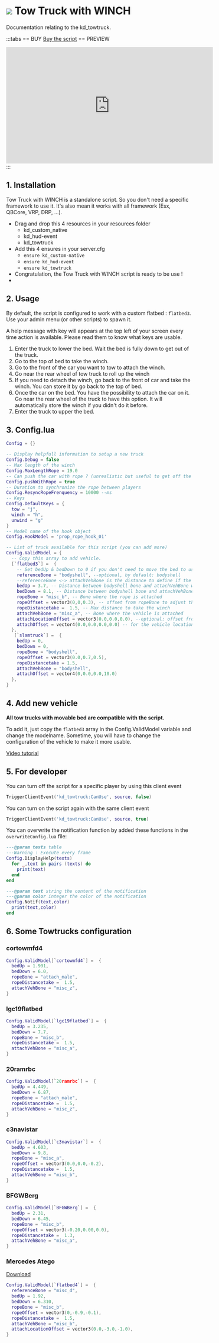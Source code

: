 # <img src='/images/towtruck.webp'/> Tow Truck with WINCH
Documentation relating to the kd_towtruck.

:::tabs
== BUY
[Buy the script](https://shop.jumpon-studios.com/fivem/tow-truck-with-winch)
== PREVIEW
<iframe width="560" height="315" src="https://www.youtube.com/embed/derm4LaiuGo?si=3PLcRE8vNp_iTgrN" title="YouTube video player" frameborder="0" allow="accelerometer; autoplay; clipboard-write; encrypted-media; gyroscope; picture-in-picture; web-share" allowfullscreen></iframe>
:::

## 1. Installation
Tow Truck with WINCH is a standalone script. So you don't need a specific framework to use it. It's also mean it works with all framework (Esx, QBCore, VRP, DRP, …).

- Drag and drop this 4 resources in your resources folder
  - kd_custom_native
  - kd_hud-event
  - kd_towtruck
- Add this 4 ensures in your server.cfg
  - `ensure kd_custom-native`
  - `ensure kd_hud-event`
  - `ensure kd_towtruck`
- Congratulation, the Tow Truck with WINCH script is ready to be use !
- 
## 2. Usage
By default, the script is configured to work with a custom flatbed : `flatbed3`. Use your admin menu (or other scripts) to spawn it. 

A help message with key will appears at the top left of your screen every time action is available. Please read them to know what keys are usable. 
1. Enter the truck to lower the bed. Wait the bed is fully down to get out of the truck.
2. Go to the top of bed to take the winch.
3. Go to the front of the car you want to tow to attach the winch.
4. Go near the rear wheel of tow truck to roll up the winch
5. If you need to detach the winch, go back to the front of car and take the winch. You can store it by go back to the top of bed. 
6. Once the car on the bed. You have the possibility to attach the car on it. Go near the rear wheel of the truck to have this option. It will automatically store the winch if you didn't do it before. 
7. Enter the truck to upper the bed.

## 3. Config.lua
```lua
Config = {}

-- Display helpfull information to setup a new truck
Config.Debug = false
-- Max length of the winch
Config.MaxLengthRope = 19.0
-- Can push the car with rope ? (unrealistic but useful to get off the vehicle of the bed)
Config.pushWithRope = true
-- Duration to synchronize the rope between players 
Config.ResyncRopeFrenquency = 10000 --ms
-- Keys
Config.DefaultKeys = {
  tow = "j",
  winch = "h",
  unwind = "g"
}
-- Model name of the hook object
Config.HookModel = 'prop_rope_hook_01'

-- List of truck available for this script (you can add more)
Config.ValidModel = {
  -- Copy this array to add vehicle.
  [`flatbed3`] =  {
    -- Set bedUp & bedDown to 0 if you don't need to move the bed to use the winch
    referenceBone = "bodyshell", --optional, by default: bodyshell
    --referenceBone <-> attachVehBone is the distance to define if the bed is up or down
    bedUp = 3.7, -- Distance between bodyshell bone and attachVehBone when the bed is up
    bedDown = 8.1, -- Distance between bodyshell bone and attachVehBone when the bed is down
    ropeBone = "misc_b", -- Bone where the rope is attached
    ropeOffset = vector3(0,0,0.3), -- offset from ropeBone to adjust the position of the rope
    ropeDistancetake =  1.5, -- Max distance to take the winch
    attachVehBone = "misc_a", -- Bone where the vehicle is attached
    attachLocationOffset = vector3(0.0,0.0,0.0), --optional: offset from the attachVehBone bone
    attachOffset = vector4(0.0,0.0,0.0,0.0) -- for the vehicle location when attach (w value is the tilt)
  },
   [`slamtruck`] =  {
    bedUp = 0,
    bedDown = 0,
    ropeBone = "bodyshell",
    ropeOffset = vector3(0.0,0.7,0.5),
    ropeDistancetake = 1.5,
    attachVehBone = "bodyshell",
    attachOffset = vector4(0,0.0,0.0,10.0)
  },
}
```
## 4. Add new vehicle

**All tow trucks with movable bed are compatible with the script.**

To add it, just copy the `flatbed3` array in the Config.ValidModel variable and change the modelname. Sometime, you will have to change the configuration of the vehicle to make it more usable. 

[Video tutorial](https://youtu.be/fIqxunMiysM?si=XlnLo-6CRWjvettT)
## 5. For developer
You can turn off the script for a specific player by using this client event
```lua
TriggerClientEvent('kd_towtruck:CanUse', source, false)
```
You can turn on the script again with the same client event
```lua
TriggerClientEvent('kd_towtruck:CanUse', source, true)
```

You can overwrite the notification function by added these functions in the `overwriteConfig.lua` file:
```lua
---@param texts table
---Warning : Execute every frame
Config.DisplayHelp(texts)
  for _,text in pairs (texts) do
    print(text)
  end
end

---@param text string the content of the notification
---@param color integer the color of the notification
Config.Notif(text,color)
  print(text,color)
end
```

## 6. Some Towtrucks configuration
### cortowmfd4
```lua
Config.ValidModel[`cortowmfd4`] =  {
  bedUp = 1.901,
  bedDown = 6.0,
  ropeBone = "attach_male",
  ropeDistancetake =  1.5,
  attachVehBone = "misc_z",
}
```
### lgc19flatbed
```lua
Config.ValidModel[`lgc19flatbed`] =  {
  bedUp = 3.235,
  bedDown = 7.7,
  ropeBone = "misc_b",
  ropeDistancetake =  1.5,
  attachVehBone = "misc_a",
}
```
### 20ramrbc
```lua
Config.ValidModel[`20ramrbc`] =  {
  bedUp = 4.449,
  bedDown = 6.87,
  ropeBone = "attach_male",
  ropeDistancetake =  1.5,
  attachVehBone = "misc_z",
}
```
### c3navistar
```lua
Config.ValidModel[`c3navistar`] =  {
  bedUp = 4.603,
  bedDown = 9.8,
  ropeBone = "misc_a",
  ropeOffset = vector3(0.0,0.0,-0.2),
  ropeDistancetake =  1.5,
  attachVehBone = "misc_b",
}
```
### BFGWBerg
```lua
Config.ValidModel[`BFGWBerg`] =  {
  bedUp = 2.31,
  bedDown = 6.45,
  ropeBone = "misc_b",
  ropeOffset = vector3(-0.20,0.00,0.0),
  ropeDistancetake =  1.3,
  attachVehBone = "misc_a",
}
```
### Mercedes Atego
[Download](https://www.gtainside.com/en/gta5/cars/185943-mercedes-benz-atego-adac-flatbed/)
```lua
Config.ValidModel[`flatbed4`] =  {
  referenceBone = "misc_d",
  bedUp = 1.92,
  bedDown = 6.310,
  ropeBone = "misc_b",
  ropeOffset = vector3(0,-0.9,-0.1),
  ropeDistancetake =  1.5,
  attachVehBone = "misc_b",
  attachLocationOffset = vector3(0.0,-3.0,-1.0),
}
```
